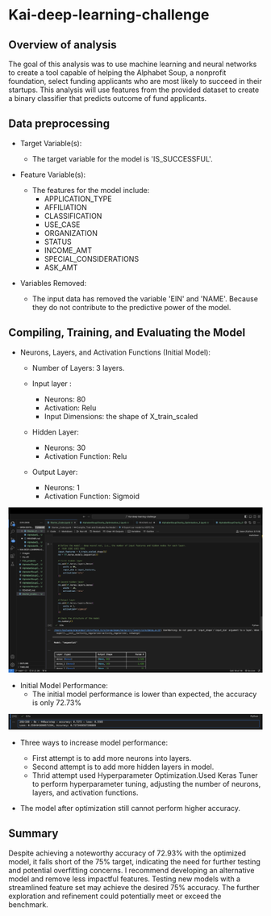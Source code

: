 # Kai-deep-learning-challenge

## Overview of analysis
The goal of this analysis was to use machine learning and neural networks to create a tool capable of helping the Alphabet Soup, a nonprofit foundation, select funding applicants who are most likely to succeed in their startups. This analysis will use features from the provided dataset to create a binary classifier that predicts outcome of fund applicants. 

## Data preprocessing
- Target Variable(s):
    - The target variable for the model is 'IS_SUCCESSFUL'.

- Feature Variable(s):
    - The features for the model include:
        - APPLICATION_TYPE
        - AFFILIATION
        - CLASSIFICATION
        - USE_CASE
        - ORGANIZATION
        - STATUS
        - INCOME_AMT
        - SPECIAL_CONSIDERATIONS
        - ASK_AMT

- Variables Removed:
    - The input data has removed the variable 'EIN' and 'NAME'. Because they do not contribute to the predictive power of the model.


## Compiling, Training, and Evaluating the Model
- Neurons, Layers, and Activation Functions (Initial Model):
    - Number of Layers: 3 layers.
    - Input layer :
        - Neurons: 80
        - Activation: Relu
        - Input Dimensions: the shape of X_train_scaled

    - Hidden Layer:
        - Neurons: 30
        - Activation Function: Relu

    - Output Layer:
        - Neurons: 1
        - Activation Function: Sigmoid

!['image'](Images/compile.png)

- Initial Model Performance:
    - The initial model performance is lower than expected, the accuracy is only 72.73%

!['image2'](Images/compile2.png)

- Three ways to increase model performance:
    - First attempt is to add more neurons into layers.
    - Second attempt is to add more hidden layers in model.
    - Thrid attempt used Hyperparameter Optimization.Used Keras Tuner to perform hyperparameter tuning, adjusting the number of neurons, layers, and activation functions.

- The model after optimization still cannot perform higher accuracy.

## Summary

Despite achieving a noteworthy accuracy of 72.93% with the optimized model, it falls short of the 75% target, indicating the need for further testing and potential overfitting concerns. I recommend developing an alternative model and remove less impactful features. Testing new models with a streamlined feature set may achieve the desired 75% accuracy. The further exploration and refinement could potentially meet or exceed the benchmark.
